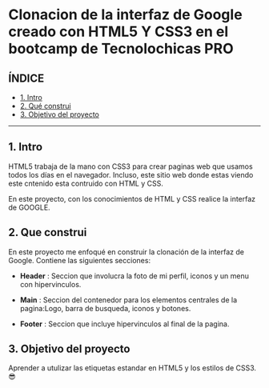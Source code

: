 # Clonacion de la interfaz de Google creado con HTML5 Y CSS3 en el bootcamp de Tecnolochicas PRO

## ÍNDICE 

* [1. Intro](#)
* [2. Qué construi](#)
* [3. Objetivo del proyecto](#)

****
## 1. Intro
HTML5 trabaja de la mano con CSS3 para crear paginas web que usamos todos los días en el navegador. Incluso, este sitio web donde estas viendo este cntenido esta contruido con HTML y CSS.

En este proyecto, con los conocimientos de HTML y CSS realice la interfaz de GOOGLE.

## 2. Que construi
En este proyecto me enfoqué en construir la clonación de la interfaz de Google.
Contiene las siguientes secciones:

* **Header** : Seccion que involucra la foto de mi perfil, iconos y un menu con hipervinculos.

* **Main** : Seccion del contenedor para los elementos centrales de la pagina:Logo, barra de busqueda, iconos y botones.

* **Footer** : Seccion que incluye hipervinculos al final de la pagina.

## 3. Objetivo del proyecto
Aprender a utulizar las etiquetas estandar en HTML5 y los estilos de CSS3.😎
